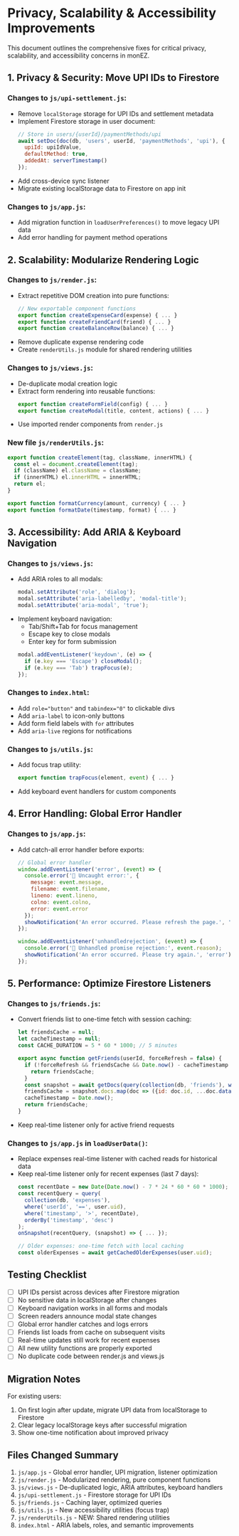 # Privacy, Scalability & Accessibility Improvements

This document outlines the comprehensive fixes for critical privacy, scalability, and accessibility concerns in monEZ.

## 1. Privacy & Security: Move UPI IDs to Firestore

### Changes to `js/upi-settlement.js`:
- Remove `localStorage` storage for UPI IDs and settlement metadata
- Implement Firestore storage in user document:
  ```javascript
  // Store in users/{userId}/paymentMethods/upi
  await setDoc(doc(db, 'users', userId, 'paymentMethods', 'upi'), {
    upiId: upiIdValue,
    defaultMethod: true,
    addedAt: serverTimestamp()
  });
  ```
- Add cross-device sync listener
- Migrate existing localStorage data to Firestore on app init

### Changes to `js/app.js`:
- Add migration function in `loadUserPreferences()` to move legacy UPI data
- Add error handling for payment method operations

## 2. Scalability: Modularize Rendering Logic

### Changes to `js/render.js`:
- Extract repetitive DOM creation into pure functions:
  ```javascript
  // New exportable component functions
  export function createExpenseCard(expense) { ... }
  export function createFriendCard(friend) { ... }
  export function createBalanceRow(balance) { ... }
  ```
- Remove duplicate expense rendering code
- Create `renderUtils.js` module for shared rendering utilities

### Changes to `js/views.js`:
- De-duplicate modal creation logic
- Extract form rendering into reusable functions:
  ```javascript
  export function createFormField(config) { ... }
  export function createModal(title, content, actions) { ... }
  ```
- Use imported render components from `render.js`

### New file `js/renderUtils.js`:
```javascript
export function createElement(tag, className, innerHTML) {
  const el = document.createElement(tag);
  if (className) el.className = className;
  if (innerHTML) el.innerHTML = innerHTML;
  return el;
}

export function formatCurrency(amount, currency) { ... }
export function formatDate(timestamp, format) { ... }
```

## 3. Accessibility: Add ARIA & Keyboard Navigation

### Changes to `js/views.js`:
- Add ARIA roles to all modals:
  ```javascript
  modal.setAttribute('role', 'dialog');
  modal.setAttribute('aria-labelledby', 'modal-title');
  modal.setAttribute('aria-modal', 'true');
  ```
- Implement keyboard navigation:
  - Tab/Shift+Tab for focus management
  - Escape key to close modals
  - Enter key for form submission
  ```javascript
  modal.addEventListener('keydown', (e) => {
    if (e.key === 'Escape') closeModal();
    if (e.key === 'Tab') trapFocus(e);
  });
  ```

### Changes to `index.html`:
- Add `role="button"` and `tabindex="0"` to clickable divs
- Add `aria-label` to icon-only buttons
- Add form field labels with `for` attributes
- Add `aria-live` regions for notifications

### Changes to `js/utils.js`:
- Add focus trap utility:
  ```javascript
  export function trapFocus(element, event) { ... }
  ```
- Add keyboard event handlers for custom components

## 4. Error Handling: Global Error Handler

### Changes to `js/app.js`:
- Add catch-all error handler before exports:
  ```javascript
  // Global error handler
  window.addEventListener('error', (event) => {
    console.error('🚨 Uncaught error:', {
      message: event.message,
      filename: event.filename,
      lineno: event.lineno,
      colno: event.colno,
      error: event.error
    });
    showNotification('An error occurred. Please refresh the page.', 'error');
  });

  window.addEventListener('unhandledrejection', (event) => {
    console.error('🚨 Unhandled promise rejection:', event.reason);
    showNotification('An error occurred. Please try again.', 'error');
  });
  ```

## 5. Performance: Optimize Firestore Listeners

### Changes to `js/friends.js`:
- Convert friends list to one-time fetch with session caching:
  ```javascript
  let friendsCache = null;
  let cacheTimestamp = null;
  const CACHE_DURATION = 5 * 60 * 1000; // 5 minutes

  export async function getFriends(userId, forceRefresh = false) {
    if (!forceRefresh && friendsCache && Date.now() - cacheTimestamp < CACHE_DURATION) {
      return friendsCache;
    }
    const snapshot = await getDocs(query(collection(db, 'friends'), where('userId', '==', userId)));
    friendsCache = snapshot.docs.map(doc => ({id: doc.id, ...doc.data()}));
    cacheTimestamp = Date.now();
    return friendsCache;
  }
  ```
- Keep real-time listener only for active friend requests

### Changes to `js/app.js` in `loadUserData()`:
- Replace expenses real-time listener with cached reads for historical data
- Keep real-time listener only for recent expenses (last 7 days):
  ```javascript
  const recentDate = new Date(Date.now() - 7 * 24 * 60 * 60 * 1000);
  const recentQuery = query(
    collection(db, 'expenses'),
    where('userId', '==', user.uid),
    where('timestamp', '>', recentDate),
    orderBy('timestamp', 'desc')
  );
  onSnapshot(recentQuery, (snapshot) => { ... });

  // Older expenses: one-time fetch with local caching
  const olderExpenses = await getCachedOlderExpenses(user.uid);
  ```

## Testing Checklist

- [ ] UPI IDs persist across devices after Firestore migration
- [ ] No sensitive data in localStorage after changes
- [ ] Keyboard navigation works in all forms and modals
- [ ] Screen readers announce modal state changes
- [ ] Global error handler catches and logs errors
- [ ] Friends list loads from cache on subsequent visits
- [ ] Real-time updates still work for recent expenses
- [ ] All new utility functions are properly exported
- [ ] No duplicate code between render.js and views.js

## Migration Notes

For existing users:
1. On first login after update, migrate UPI data from localStorage to Firestore
2. Clear legacy localStorage keys after successful migration
3. Show one-time notification about improved privacy

## Files Changed Summary

1. `js/app.js` - Global error handler, UPI migration, listener optimization
2. `js/render.js` - Modularized rendering, pure component functions
3. `js/views.js` - De-duplicated logic, ARIA attributes, keyboard handlers
4. `js/upi-settlement.js` - Firestore storage for UPI IDs
5. `js/friends.js` - Caching layer, optimized queries
6. `js/utils.js` - New accessibility utilities (focus trap)
7. `js/renderUtils.js` - NEW: Shared rendering utilities
8. `index.html` - ARIA labels, roles, and semantic improvements
